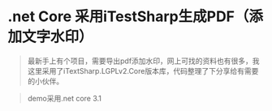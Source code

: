 # .net Core 采用iTestSharp生成PDF（添加文字水印）
> 最新手上有个项目，需要导出pdf添加水印，网上可找的资料也有很多，我这里采用了iTextSharp.LGPLv2.Core版本库，代码整理了下分享给有需要的小伙伴。

> demo采用.net core 3.1
